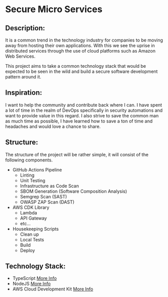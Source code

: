 # Secure Micro Services

## Description:
It is a common trend in the technology industry for companies to be moving away from hosting their own applications. With this we see the uprise in distributed services through the use of cloud platforms such as Amazon Web Services. 

This project aims to take a common technology stack that would be expected to be seen in the wild and build a secure software development pattern around it.

## Inspiration:
I want to help the community and contribute back where I can. I have spent a lot of time in the realm of DevOps specifically in security automations and want to provide value in this regard. I also strive to save the common man as much time as possible, I have learned how to save a ton of time and headaches and would love a chance to share.

## Structure:
The structure of the project will be rather simple, it will consist of the following components.

- GitHub Actions Pipeline
  - Linting
  - Unit Testing
  - Infrastructure as Code Scan
  - SBOM Generation (Software Composition Analysis)
  - Semgrep Scan (SAST)
  - OWASP ZAP Scan (DAST)
- AWS CDK Library
  - Lambda
  - API Gateway
  - etc...
- Housekeeping Scripts
  - Clean up
  - Local Tests
  - Build
  - Deploy

## Technology Stack:
- TypeScript [More Info](https://www.typescriptlang.org/) 
- NodeJS [More Info](https://nodejs.org/en/about/)
- AWS Cloud Development Kit [More Info](https://aws.amazon.com/cdk/)

